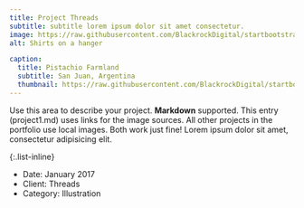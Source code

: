 ```yaml
---
title: Project Threads
subtitle: subtitle lorem ipsum dolor sit amet consectetur.
image: https://raw.githubusercontent.com/BlackrockDigital/startbootstrap-agency/master/src/assets/img/portfolio/01-full.jpg
alt: Shirts on a hanger

caption:
  title: Pistachio Farmland
  subtitle: San Juan, Argentina
  thumbnail: https://raw.githubusercontent.com/BlackrockDigital/startbootstrap-agency/master/src/assets/img/portfolio/01-thumbnail.jpg
---
```

Use this area to describe your project. **Markdown** supported. This entry (project1.md) uses links for the image sources. All other projects in the portfolio use local images. Both work just fine! Lorem ipsum dolor sit amet, consectetur adipisicing elit.

{:.list-inline}
- Date: January 2017
- Client: Threads
- Category: Illustration
